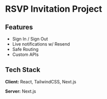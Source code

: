 # RSVP Invitation Project

## Features

- Sign In / Sign Out
- Live notifications w/ Resend
- Safe Routing
- Custom APIs

## Tech Stack

**Client:** React, TailwindCSS, Next.js

**Server:** Next.js
